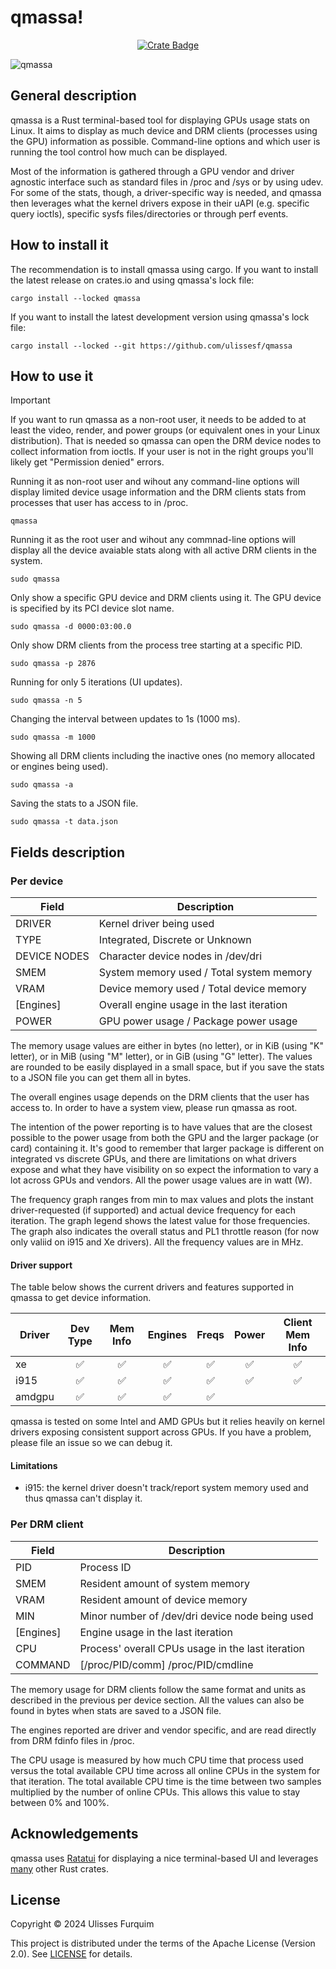 # qmassa!

<div align="center">

[![Crate Badge]][Crate]

</div>

![qmassa](https://github.com/ulissesf/qmassa/blob/assets/assets/qmassa-v0.2.2.gif?raw=true)

## General description

qmassa is a Rust terminal-based tool for displaying GPUs usage stats on Linux.
It aims to display as much device and DRM clients (processes using the
GPU) information as possible. Command-line options and which user is running
the tool control how much can be displayed.

Most of the information is gathered through a GPU vendor and driver agnostic
interface such as standard files in /proc and /sys or by using udev. For some
of the stats, though, a driver-specific way is needed, and qmassa then
leverages what the kernel drivers expose in their uAPI (e.g. specific query
ioctls), specific sysfs files/directories or through perf events.

## How to install it

The recommendation is to install qmassa using cargo. If you want to install
the latest release on crates.io and using qmassa's lock file:

```shell
cargo install --locked qmassa
```

If you want to install the latest development version using qmassa's lock file:

```shell
cargo install --locked --git https://github.com/ulissesf/qmassa
```

## How to use it

> [!IMPORTANT]
> If you want to run qmassa as a non-root user, it needs to be added to at
> least the video, render, and power groups (or equivalent ones in your Linux
> distribution). That is needed so qmassa can open the DRM device nodes to
> collect information from ioctls. If your user is not in the right groups
> you'll likely get "Permission denied" errors.

Running it as non-root user and wihout any command-line options will display
limited device usage information and the DRM clients stats from processes that
user has access to in /proc.

```shell
qmassa
```

Running it as the root user and wihout any commnad-line options will display
all the device avaiable stats along with all active DRM clients in the system.

```shell
sudo qmassa
```

Only show a specific GPU device and DRM clients using it. The GPU device
is specified by its PCI device slot name.

```shell
sudo qmassa -d 0000:03:00.0
```

Only show DRM clients from the process tree starting at a specific PID.

```shell
sudo qmassa -p 2876
```

Running for only 5 iterations (UI updates).

```shell
sudo qmassa -n 5
```

Changing the interval between updates to 1s (1000 ms).

```shell
sudo qmassa -m 1000
```

Showing all DRM clients including the inactive ones (no memory allocated or
engines being used).

```shell
sudo qmassa -a
```

Saving the stats to a JSON file.

```shell
sudo qmassa -t data.json
```

## Fields description

### Per device

| Field        | Description                                    |
| ------------ | ---------------------------------------------- |
| DRIVER       | Kernel driver being used                       |
| TYPE         | Integrated, Discrete or Unknown                |
| DEVICE NODES | Character device nodes in /dev/dri             |
| SMEM         | System memory used / Total system memory       |
| VRAM         | Device memory used / Total device memory       |
| [Engines]    | Overall engine usage in the last iteration     |
| POWER        | GPU power usage / Package power usage          |

The memory usage values are either in bytes (no letter), or in KiB
(using "K" letter), or in MiB (using "M" letter), or in GiB (using "G"
letter). The values are rounded to be easily displayed in a small space,
but if you save the stats to a JSON file you can get them all in bytes.

The overall engines usage depends on the DRM clients that the user has
access to. In order to have a system view, please run qmassa as root.

The intention of the power reporting is to have values that are the
closest possible to the power usage from both the GPU and the larger package
(or card) containing it. It's good to remember that larger package is
different on integrated vs discrete GPUs, and there are limitations on what
drivers expose and what they have visibility on so expect the information
to vary a lot across GPUs and vendors. All the power usage values are in
watt (W).

The frequency graph ranges from min to max values and plots the instant
driver-requested (if supported) and actual device frequency for each
iteration. The graph legend shows the latest value for those frequencies.
The graph also indicates the overall status and PL1 throttle reason (for
now only valiid on i915 and Xe drivers). All the frequency values are in
MHz.

#### Driver support

The table below shows the current drivers and features supported in qmassa
to get device information.

| Driver | Dev Type | Mem Info | Engines | Freqs   | Power   | Client Mem Info |
| ------ | :------: | :------: | :-----: | :-----: | :-----: | :-------------: |
| xe     | :white_check_mark: | :white_check_mark: | :white_check_mark: | :white_check_mark: | :white_check_mark: | :white_check_mark: |
| i915   | :white_check_mark: | :white_check_mark: | :white_check_mark: | :white_check_mark: | :white_check_mark: | :white_check_mark: |
| amdgpu | :white_check_mark: | :white_check_mark: | :white_check_mark: | :white_check_mark: |                    |                    |

qmassa is tested on some Intel and AMD GPUs but it relies heavily on kernel
drivers exposing consistent support across GPUs. If you have a problem,
please file an issue so we can debug it.

#### Limitations

* i915: the kernel driver doesn't track/report system memory used and thus
qmassa can't display it.

### Per DRM client

| Field        | Description                                       |
| ------------ | ------------------------------------------------- |
| PID          | Process ID                                        |
| SMEM         | Resident amount of system memory                  |
| VRAM         | Resident amount of device memory                  |
| MIN          | Minor number of /dev/dri device node being used   |
| [Engines]    | Engine usage in the last iteration                |
| CPU          | Process' overall CPUs usage in the last iteration |
| COMMAND      | [/proc/PID/comm] /proc/PID/cmdline                |

The memory usage for DRM clients follow the same format and units as
described in the previous per device section. All the values can also
be found in bytes when stats are saved to a JSON file.

The engines reported are driver and vendor specific, and are read directly
from DRM fdinfo files in /proc.

The CPU usage is measured by how much CPU time that process used versus the
total available CPU time across all online CPUs in the system for that
iteration. The total available CPU time is the time between two samples
multiplied by the number of online CPUs. This allows this value to stay
between 0% and 100%.

## Acknowledgements

qmassa uses <a href="https://ratatui.rs/">Ratatui</a> for displaying a nice
terminal-based UI and leverages [many](Cargo.toml) other Rust crates.

## License

Copyright © 2024 Ulisses Furquim

This project is distributed under the terms of the Apache License (Version 2.0).
See [LICENSE](LICENSE) for details.


[Crate Badge]: https://img.shields.io/crates/v/qmassa?logo=rust&style=flat-square&logoColor=E05D44&color=E05D44
[Crate]: https://crates.io/crates/qmassa
